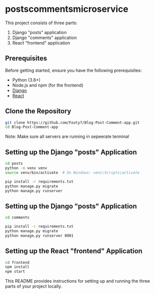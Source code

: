 # postscommentsmicroservice

This project consists of three parts:
1. Django "posts" application
2. Django "comments" application
3. React "frontend" application

## Prerequisites

Before getting started, ensure you have the following prerequisites:

- Python (3.6+)
- Node.js and npm (for the frontend)
- [Django](https://www.djangoproject.com/)
- [React](https://reactjs.org/)

## Clone the Repository

```bash
git clone https://github.com/Fouty7/Blog-Post-Comment-app.git
cd Blog-Post-Comment-app

```
Note: Make sure all servers are running in sepeerate terminal

## Setting up the Django "posts" Application

```bash
cd posts
python -m venv venv
source venv/bin/activate  # On Windows: venv\Scripts\activate

pip install -r requirements.txt
python manage.py migrate
python manage.py runserver

```

## Setting up the Django "posts" Application

```bash
cd comments

pip install -r requirements.txt
python manage.py migrate
python manage.py runserver 8001


```

## Setting up the React "frontend" Application

```bash
cd frontend
npm install
npm start

```

This README provides instructions for setting up and running the three parts of your project locally.